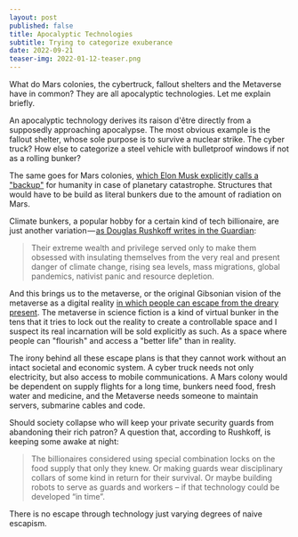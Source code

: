 ```yaml
---
layout: post
published: false
title: Apocalyptic Technologies
subtitle: Trying to categorize exuberance
date: 2022-09-21
teaser-img: 2022-01-12-teaser.png
---
```


What do Mars colonies, the cybertruck, fallout shelters and the Metaverse have in common? They are all apocalyptic technologies. Let me explain briefly.

An apocalyptic technology derives its raison d'être directly from a supposedly approaching apocalypse. The most obvious example is the fallout shelter, whose sole purpose is to survive a nuclear strike.
The cyber truck? How else to categorize a steel vehicle with bulletproof windows if not as a rolling bunker?

The same goes for Mars colonies, [which Elon Musk explicitly calls a "backup"](https://www.space.com/40641-does-humanity-need-backup-earth.html) for humanity in case of planetary catastrophe. Structures that would have to be build as literal bunkers due to the amount of radiation on Mars.

Climate bunkers, a popular hobby for a certain kind of tech billionaire, are just another variation — [as Douglas Rushkoff writes in the Guardian](https://www.theguardian.com/news/2022/sep/04/super-rich-prepper-bunkers-apocalypse-survival-richest-rushkoff):

> Their extreme wealth and privilege served only to make them obsessed with insulating themselves from the very real and present danger of climate change, rising sea levels, mass migrations, global pandemics, nativist panic and resource depletion.

And this brings us to the metaverse, or the original Gibsonian vision of the metaverse as a digital reality [in which people can escape from the dreary present](https://twitter.com/bcmerchant/status/1418276525112107009?ref_src=twsrc%5Etfw%7Ctwcamp%5Etweetembed%7Ctwterm%5E1418276525112107009%7Ctwgr%5E9a49d9d1e10be2c1d925d0945f905f4e0da6fe95%7Ctwcon%5Es1). The metaverse in science fiction is a kind of virtual bunker in the tens that it tries to lock out the reality to create a controllable space and I suspect its real incarnation will be sold explicitly as such. As a space where people can "flourish" and access a "better life" than in reality.

The irony behind all these escape plans is that they cannot work without an intact societal and economic system. A cyber truck needs not only electricity, but also access to mobile communications. A Mars colony would be dependent on supply flights for a long time, bunkers need food, fresh water and medicine, and the Metaverse needs someone to maintain servers, submarine cables and code.

Should society collapse who will keep your private security guards from abandoning their rich patron? A question that, according to Rushkoff, is keeping some awake at night:

> The billionaires considered using special combination locks on the food supply that only they knew. Or making guards wear disciplinary collars of some kind in return for their survival. Or maybe building robots to serve as guards and workers – if that technology could be developed “in time”.

There is no escape through technology just varying degrees of naive escapism.